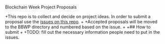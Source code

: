 Blockchain Week Project Proposals

+This repo is to collect and decide on project ideas. In order to submit a proposal use the [issues on this repo](https://github.com/ledgerz/project-ideas/issues).
+
+Accepted proposals will be moved to the BBWP directory and numbered based on the issue.
+
+## How to submit
+
+TODO: fill out the necessary information people need to put in the issues.
